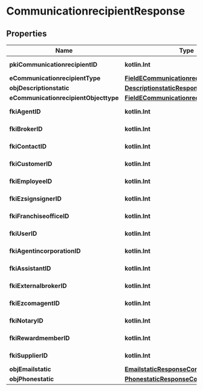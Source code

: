 
# CommunicationrecipientResponse

## Properties
Name | Type | Description | Notes
------------ | ------------- | ------------- | -------------
**pkiCommunicationrecipientID** | **kotlin.Int** | The unique ID of the Communicationrecipient. | 
**eCommunicationrecipientType** | [**FieldECommunicationrecipientType**](FieldECommunicationrecipientType.md) |  | 
**objDescriptionstatic** | [**DescriptionstaticResponseCompound**](DescriptionstaticResponseCompound.md) |  | 
**eCommunicationrecipientObjecttype** | [**FieldECommunicationrecipientObjecttype**](FieldECommunicationrecipientObjecttype.md) |  |  [optional]
**fkiAgentID** | **kotlin.Int** | The unique ID of the Agent. |  [optional]
**fkiBrokerID** | **kotlin.Int** | The unique ID of the Broker. |  [optional]
**fkiContactID** | **kotlin.Int** | The unique ID of the Contact |  [optional]
**fkiCustomerID** | **kotlin.Int** | The unique ID of the Customer. |  [optional]
**fkiEmployeeID** | **kotlin.Int** | The unique ID of the Employee. |  [optional]
**fkiEzsignsignerID** | **kotlin.Int** | The unique ID of the Ezsignsigner |  [optional]
**fkiFranchiseofficeID** | **kotlin.Int** | The unique ID of the Franchisereoffice |  [optional]
**fkiUserID** | **kotlin.Int** | The unique ID of the User |  [optional]
**fkiAgentincorporationID** | **kotlin.Int** | The unique ID of the Agentincorporation. |  [optional]
**fkiAssistantID** | **kotlin.Int** | The unique ID of the Assistant. |  [optional]
**fkiExternalbrokerID** | **kotlin.Int** | The unique ID of the Externalbroker. |  [optional]
**fkiEzcomagentID** | **kotlin.Int** | The unique ID of the Ezcomagent. |  [optional]
**fkiNotaryID** | **kotlin.Int** | The unique ID of the Notary. |  [optional]
**fkiRewardmemberID** | **kotlin.Int** | The unique ID of the Rewardmember. |  [optional]
**fkiSupplierID** | **kotlin.Int** | The unique ID of the Supplier. |  [optional]
**objEmailstatic** | [**EmailstaticResponseCompound**](EmailstaticResponseCompound.md) |  |  [optional]
**objPhonestatic** | [**PhonestaticResponseCompound**](PhonestaticResponseCompound.md) |  |  [optional]



